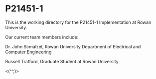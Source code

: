 # P21451-1
This is the working directory for the P21451-1 Implementation at Rowan University.

Our current team members include:

Dr. John Scmalzel, Rowan University Department of Electrical and Computer Engineering

Russell Trafford, Graduate Student at Rowan University

<(^^,)>
